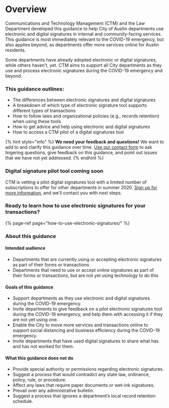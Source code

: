 # Overview

Communications and Technology Management \(CTM\) and the Law Department developed this guidance to help City of Austin departments use electronic and digital signatures in internal and community-facing services. This guidance is most immediately relevant to the COVID-19 emergency, but also applies beyond, as departments offer more services online for Austin residents. 

Some departments have already adopted electronic or digital signatures, while others haven’t, yet. CTM aims to support all City departments as they use and process electronic signatures during the COVID-19 emergency and beyond. 

### This guidance outlines: 

* The differences between electronic signatures and digital signatures 
* A breakdown of which type of electronic signature tool supports different types of transactions 
* How to follow laws and organizational policies \(e.g., records retention\) when using these tools 
* How to get advice and help using electronic and digital signatures
* How to access a CTM pilot of a digital signatures tool 

{% hint style="info" %}
**We need your feedback and questions!** We want to add to and clarify this guidance over time. [Use our contact form](https://airtable.com/shrVQHPwHSZM3ZhTa) to ask lingering questions, give feedback on this guidance, and point out issues that we have not yet addressed.
{% endhint %}

### Digital signature pilot tool coming soon

CTM is vetting a pilot digital signatures tool with a limited number of subscriptions to offer for other departments in summer 2020. [Sign up for more information](https://airtable.com/shrVQHPwHSZM3ZhTa), and we'll contact you with next steps. 

### Ready to learn how to use electronic signatures for your transactions?

{% page-ref page="how-to-use-electronic-signatures/" %}

### About this guidance

#### Intended audience

* Departments that are currently using or accepting electronic signatures as part of their forms or transactions
* Departments that need to use or accept online signatures as part of their forms or transactions, but are not yet using technology to do this

#### Goals of this guidance

* Support departments as they use electronic and digital signatures during the COVID-19 emergency. 
* Invite departments to give feedback on a pilot electronic signatures tool during the COVID-19 emergency, and help them with accessing it if they are not yet using one.  
* Enable the City to move more services and transactions online to support social distancing and business efficiency during the COVID-19 emergency. 
* Invite departments that have used digital signatures to share what has and has not worked for them. 

#### What this guidance does not do 

* Provide special authority or permissions regarding electronic signatures.  
* Suggest a process that would contradict any state law, ordinance, policy, rule, or procedure.  
* Affect any laws that require paper documents or wet-ink signatures. 
* Prevail over any administrative bulletin.  
* Suggest a process that ignores a department’s local record retention schedule.  

